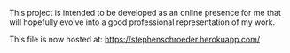 This project is intended to be developed as an online presence for me that will hopefully evolve into a good professional representation of my work.

This file is now hosted at: https://stephenschroeder.herokuapp.com/
